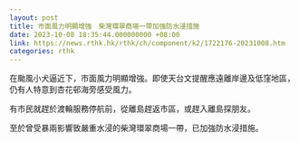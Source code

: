 ```yaml
---
layout: post
title: 市面風力明顯增強　柴灣環翠商場一帶加強防水浸措施
date: 2023-10-08 18:35:44.000000000 +08:00
link: https://news.rthk.hk/rthk/ch/component/k2/1722176-20231008.htm
categories: rthk
---
```


在颱風小犬逼近下，市面風力明顯增強。即使天台文提醒應遠離岸邊及低窪地區，仍有人特意到杏花邨海旁感受風力。

有市民就趕於渡輪服務停航前，從離島趕返市區，或趕入離島探朋友。

至於曾受暴兩影響致嚴重水浸的柴灣環翠商場一帶，已加強防水浸措施。
